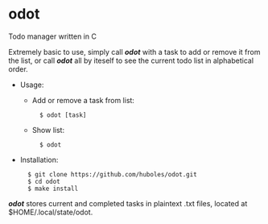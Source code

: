 # odot
Todo manager written in C

Extremely basic to use, simply call ***odot*** with a task to add or
remove it from the list, or call ***odot*** all by iteself to see the
current todo list in alphabetical order.

* Usage:

    - Add or remove a task from list:
 
            $ odot [task]  
    
    - Show list:
 
            $ odot 
    
* Installation:

        $ git clone https://github.com/huboles/odot.git
        $ cd odot
        $ make install

***odot*** stores current and completed tasks in plaintext .txt files, located at
$HOME/.local/state/odot.

